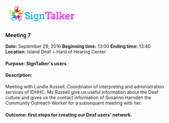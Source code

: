 ![Alt text](images/signtalkerlogo.png)

### Meeting 7

  __Date:__ September 29, 2016
  __Beginning time:__ 13:00
  __Ending time:__ 13:40
  __Location:__ Island Deaf + Hard of Hearing Center 

#### Purpose: SignTalker's users
#### Description: 

Meeting with Lundie Russell, Coordinator of interpreting and administration services of IDHHC.
Ms Russell give us useful information about the Deaf culture and gives us the contact information of Susanne Harnden the Community Outreach Worker for a subsequent meeting with her. 

#### Outcome: first steps for creating our Deaf users' network.